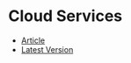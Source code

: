 # Cloud Services

* [Article](https://earthly.dev/blog/golang-http/)
* [Latest Version](https://github.com/adamgordonbell/cloudservices/)
